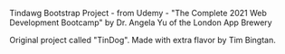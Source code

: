 Tindawg Bootstrap Project - from Udemy - "The Complete 2021 Web Development Bootcamp" by Dr. Angela Yu of the London App Brewery

Original project called "TinDog". Made with extra flavor by Tim Bingtan.
